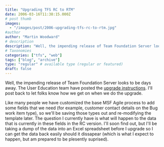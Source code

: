 ```yaml
---
title: "Upgrading TFS RC to RTM"
date: 2006-03-16T11:38:15.000Z
# post thumb
images:
  - "/images/post/2006-upgrading-tfs-rc-to-rtm.jpg"
#author
author: "Martin Woodward"
# description
description: "Well, the impending release of Team Foundation Server looks to be days away."
# Taxonomies
categories: ["tfs", "web"]
tags: ["blog", "archive"]
type: "regular" # available type (regular or featured)
draft: false
---
```

Well, the impending release of Team Foundation Server looks to be days away.  The User Education team have posted the [upgrade instructions](http://blogs.msdn.com/vstsue/archive/2006/03/15/552130.aspx).  I'll post back to let folks know how we get on when we do the upgrade.  

Like many people we have customized the base MSF Agile process to add some fields that we need (for example, customer contact details on the Bug work item type), so we'll be saving those types out and re-modifying the template later.  The question I currently have is what will happen to the data that is currently in these fields in the RC version.  I'll soon find out, but I'll be taking a dump of the data into an Excel spreadsheet before I upgrade so I can get the data back easily should it dissapear (which is what I expect to happen, but am prepared to be plesently suprised).